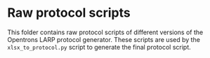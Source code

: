 # Raw protocol scripts
This folder contains raw protocol scripts of different versions of the Opentrons LARP protocol generator. These scripts are used by the `xlsx_to_protocol.py` script to generate the final protocol script. 